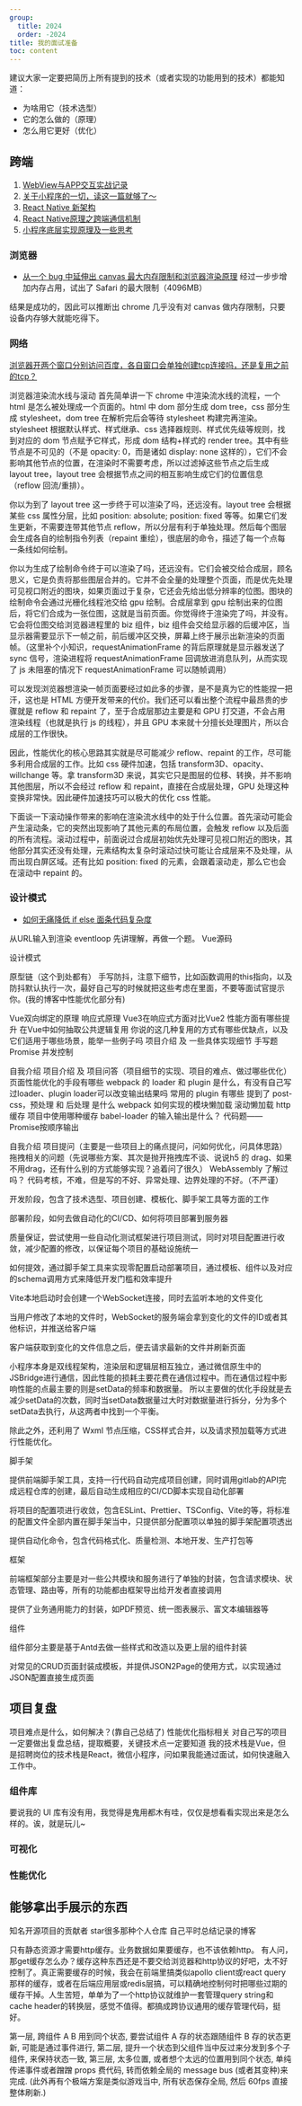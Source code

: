 ```yaml
---
group:
  title: 2024
  order: -2024
title: 我的面试准备
toc: content
---
```


建议大家一定要把简历上所有提到的技术（或者实现的功能用到的技术）都能知道：

- 为啥用它（技术选型）
- 它的怎么做的（原理）
- 怎么用它更好（优化）

## 跨端

1. [WebView与APP交互实战记录](https://segmentfault.com/a/1190000018208609)
2. [关于小程序的一切，读这一篇就够了～](https://juejin.cn/post/7039162006464626718)
3. [React Native 新架构](https://zhuanlan.zhihu.com/p/281238593)
4. [React Native原理之跨端通信机制](https://zhuanlan.zhihu.com/p/473710695)
5. [小程序底层实现原理及一些思考](https://zhuanlan.zhihu.com/p/81775922)

### 浏览器

- [从一个 bug 中延伸出 canvas 最大内存限制和浏览器渲染原理](https://zhuanlan.zhihu.com/p/540761999)
经过一步步增加内存占用，试出了 Safari 的最大限制（4096MB）

结果是成功的，因此可以推断出 chrome 几乎没有对 canvas 做内存限制，只要设备内存够大就能吃得下。

### 网络

[浏览器开两个窗口分别访问百度，各自窗口会单独创建tcp连接吗，还是复用之前的tcp？](https://www.zhihu.com/question/554796551/answer/2688086521)

浏览器渲染流水线与滚动
首先简单讲一下 chrome 中渲染流水线的流程，一个 html 是怎么被处理成一个页面的。html 中 dom 部分生成 dom tree，css 部分生成 stylesheet，dom tree 在解析完后会等待 stylesheet 构建完再渲染。stylesheet 根据默认样式、样式继承、css 选择器规则、样式优先级等规则，找到对应的 dom 节点赋予它样式，形成 dom 结构+样式的 render tree。其中有些节点是不可见的（不是 opacity: 0，而是诸如 display: none 这样的），它们不会影响其他节点的位置，在渲染时不需要考虑，所以过滤掉这些节点之后生成 layout tree，layout tree 会根据节点之间的相互影响生成它们的位置信息（reflow 回流/重排）。

你以为到了 layout tree 这一步终于可以渲染了吗，还远没有。layout tree 会根据某些 css 属性分层，比如 position: absolute; position: fixed 等等。如果它们发生更新，不需要连带其他节点 reflow，所以分层有利于单独处理。然后每个图层会生成各自的绘制指令列表（repaint 重绘），很底层的命令，描述了每一个点每一条线如何绘制。

你以为生成了绘制命令终于可以渲染了吗，还远没有。它们会被交给合成层，顾名思义，它是负责将那些图层合并的。它并不会全量的处理整个页面，而是优先处理可见视口附近的图块，如果页面过于复杂，它还会先给出低分辨率的位图。图块的绘制命令会通过光栅化线程池交给 gpu 绘制。合成层拿到 gpu 绘制出来的位图后，将它们合成为一张位图，这就是当前页面。你觉得终于渲染完了吗，并没有。它会将位图交给浏览器进程里的 biz 组件，biz 组件会交给显示器的后缓冲区，当显示器需要显示下一帧之前，前后缓冲区交换，屏幕上终于展示出新渲染的页面帧。（这里补个小知识，requestAnimationFrame 的背后原理就是显示器发送了 sync 信号，渲染进程将 requestAnimationFrame 回调放进消息队列，从而实现了 js 未阻塞的情况下 requestAnimationFrame 可以随帧调用）

可以发现浏览器想渲染一帧页面要经过如此多的步骤，是不是真为它的性能捏一把汗，这也是 HTML 方便开发带来的代价。我们还可以看出整个流程中最昂贵的步骤就是 reflow 和 repaint 了，至于合成层那边主要是和 GPU 打交道，不会占用渲染线程（也就是执行 js 的线程），并且 GPU 本来就十分擅长处理图片，所以合成层的工作很快。

因此，性能优化的核心思路其实就是尽可能减少 reflow、repaint 的工作，尽可能多利用合成层的工作。比如 css 硬件加速，包括 transform3D、opacity、willchange 等。拿 transform3D 来说，其实它只是图层的位移、转换，并不影响其他图层，所以不会经过 reflow 和 repaint，直接在合成层处理，GPU 处理这种变换非常快。因此硬件加速技巧可以极大的优化 css 性能。

下面谈一下滚动操作带来的影响在渲染流水线中的处于什么位置。首先滚动可能会产生滚动条，它的突然出现影响了其他元素的布局位置，会触发 reflow 以及后面的所有流程。滚动过程中，前面说过合成层初始优先处理可见视口附近的图块，其他部分其实还没有处理，元素结构太复杂时滚动过快可能让合成层来不及处理，从而出现白屏区域。还有比如 position: fixed 的元素，会跟着滚动走，那么它也会在滚动中 repaint 的。


### 设计模式

- [如何无痛降低 if else 面条代码复杂度](https://juejin.cn/post/6844903502611759117)

从URL输入到渲染
eventloop 先讲理解，再做一个题。
Vue源码

设计模式




原型链（这个到处都有）
手写防抖，注意下细节，比如函数调用的this指向，以及防抖默认执行一次，最好自己写的时候就把这些考虑在里面，不要等面试官提示你。(我的博客中性能优化部分有)

Vue双向绑定的原理
响应式原理
Vue3在响应式方面对比Vue2 性能方面有哪些提升
在Vue中如何抽取公共逻辑复用
你说的这几种复用的方式有哪些优缺点，以及它们适用于哪些场景，能举一些例子吗
项目介绍 及 一些具体实现细节
手写题 Promise 并发控制

自我介绍
项目介绍 及 项目问答（项目细节的实现、项目的难点、做过哪些优化）
页面性能优化的手段有哪些
webpack 的 loader 和 plugin 是什么，有没有自己写过loader、plugin
loader可以改变输出结果吗
常用的 plugin 有哪些
提到了 post-css，预处理 和 后处理 是什么
webpack 如何实现的模块懒加载
滚动懒加载
http 缓存
项目中使用哪种缓存
babel-loader 的输入输出是什么？
代码题——Promise按顺序输出

自我介绍
项目提问（主要是一些项目上的痛点提问，问如何优化，问具体思路）
拖拽相关的问题（先说哪些方案、其次是抛开拖拽库不谈、说说h5 的 drag、如果不用drag，还有什么别的方式能够实现？追着问了很久）
WebAssembly 了解过吗？
代码考核，不难，但是写的不好、异常处理、边界处理的不好。（不严谨）

开发阶段，包含了技术选型、项目创建、模板化、脚手架工具等方面的工作

部署阶段，如何去做自动化的CI/CD、如何将项目部署到服务器

质量保证，尝试使用一些自动化测试框架进行项目测试，同时对项目配置进行收敛，减少配置的修改，以保证每个项目的基础设施统一

如何提效，通过脚手架工具来实现零配置启动部署项目，通过模板、组件以及对应的schema调用方式来降低开发门槛和效率提升

Vite本地启动时会创建一个WebSocket连接，同时去监听本地的文件变化

当用户修改了本地的文件时，WebSocket的服务端会拿到变化的文件的ID或者其他标识，并推送给客户端

客户端获取到变化的文件信息之后，便去请求最新的文件并刷新页面

小程序本身是双线程架构，渲染层和逻辑层相互独立，通过微信原生中的JSBridge进行通信，因此性能的损耗主要花费在通信过程中。而在通信过程中影响性能的点最主要的则是setData的频率和数据量。
所以主要做的优化手段就是去减少setData的次数，同时当setData数据量过大时对数据量进行拆分，分为多个setData去执行，从这两者中找到一个平衡。

除此之外，还利用了 Wxml 节点压缩，CSS样式合并，以及请求预加载等方式进行性能优化。

脚手架

提供前端脚手架工具，支持一行代码自动完成项目创建，同时调用gitlab的API完成远程仓库的创建，最后自动生成相应的CI/CD脚本实现自动化部署

将项目的配置项进行收敛，包含ESLint、Prettier、TSConfig、Vite的等，将标准的配置文件全部内置在脚手架当中，只提供部分配置项以单独的脚手架配置项透出

提供自动化命令，包含代码格式化、质量检测、本地开发、生产打包等

框架

前端框架部分主要是对一些公共模块和服务进行了单独的封装，包含请求模块、状态管理、路由等，所有的功能都由框架导出给开发者直接调用

提供了业务通用能力的封装，如PDF预览、统一图表展示、富文本编辑器等

组件

组件部分主要是基于Antd去做一些样式和改造以及更上层的组件封装

对常见的CRUD页面封装成模板，并提供JSON2Page的使用方式，以实现通过JSON配置直接生成页面


## 项目复盘

项目难点是什么，如何解决？(靠自己总结了)
性能优化指标相关
对自己写的项目一定要做出复盘总结，提取概要，关键技术点一定要知道
我的技术栈是Vue，但是招聘岗位的技术栈是React，微信小程序，问如果我能通过面试，如何快速融入工作中。



### 组件库

要说我的 UI 库有没有用，我觉得是鬼用都木有哇，仅仅是想看看实现出来是怎么样的。诶，就是玩儿~

### 可视化

### 性能优化

## 能够拿出手展示的东西

知名开源项目的贡献者
star很多那种个人仓库
自己平时总结记录的博客

只有静态资源才需要http缓存。业务数据如果要缓存，也不该依赖http。
有人问，那get缓存怎么办？缓存这种东西还是不要交给浏览器和http协议的好吧，太不好控制了。真正需要缓存的时候，我会在前端里搞类似apollo client或react query那样的缓存，或者在后端应用层或redis层搞，可以精确地控制何时把哪些过期的缓存干掉。人生苦短，单单为了一个http协议就维护一套管理query string和cache header的转换层，感觉不值得。都搞成跨协议通用的缓存管理代码，挺好。

第一层, 跨组件 A B 用到同个状态, 要尝试组件 A 存的状态跟随组件 B 存的状态更新, 可能是通过事件进行,
第二层, 提升一个状态到父组件当中反过来分发到多个子组件, 来保持状态一致,
第三层, 太多位置, 或者想个太远的位置用到同个状态, 单纯传递事件或者蹭蹭 props 费代码, 转而依赖全局的 message bus (或者其变种)来完成.
(此外再有个极端方案是类似游戏当中, 所有状态保存全局, 然后 60fps 直接整体刷新.)
